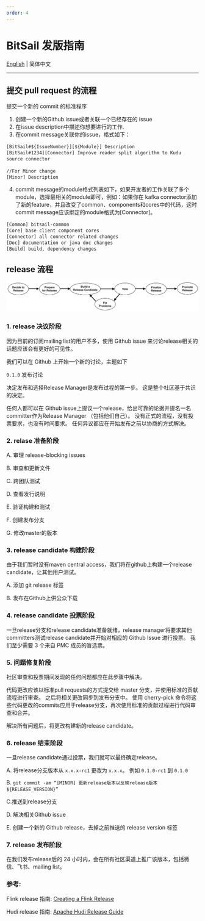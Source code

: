 ```yaml
---
order: 4
---
```


# BitSail 发版指南

[English](../../en/community/release_guide.md) | 简体中文

-----

## 提交 pull request 的流程

提交一个新的 commit 的标准程序

1. 创建一个新的Github issue或者关联一个已经存在的 issue
2. 在issue description中描述你想要进行的工作. 
3. 在commit message关联你的issue，格式如下：

```Plain
[BitSail#${IssueNumber}][${Module}] Description
[BitSail#1234][Connector] Improve reader split algorithm to Kudu source connector

//For Minor change
[Minor] Description
```

4. commit message的module格式列表如下，如果开发者的工作关联了多个module，选择最相关的module即可，例如：如果你在 kafka connector添加了新的feature，并且改变了common、components和cores中的代码，这时commit message应该绑定的module格式为[Connector]。

```Plain
[Common] bitsail-common
[Core] base client component cores
[Connector] all connector related changes
[Doc] documentation or java doc changes
[Build] build, dependency changes
```

## release 流程

![img](../../images/community/release_guide/release_procedure.png)

### 1. release 决议阶段

因为目前的订阅mailing list的用户不多，使用 Github issue 来讨论release相关的话题应该会有更好的可见性。

我们可以在 Github 上开始一个新的讨论，主题如下

`0.1.0` 发布讨论

决定发布和选择Release Manager是发布过程的第一步。 这是整个社区基于共识的决定。

任何人都可以在 Github issue上提议一个release，给出可靠的论据并提名一名committer作为Release Manager （包括他们自己）。 没有正式的流程，没有投票要求，也没有时间要求。 任何异议都应在开始发布之前以协商的方式解决。

### 2. relase 准备阶段

A. 审理 release-blocking issues

B. 审查和更新文件

C. 跨团队测试

D. 查看发行说明

E. 验证构建和测试

F. 创建发布分支

G. 修改master的版本

### 3. release candidate 构建阶段

由于我们暂时没有maven central access，我们将在github上构建一个release candidate，让其他用户测试。

A. 添加 git release 标签

B. 发布在Github上供公众下载

### 4. release candidate 投票阶段

一旦release分支和release candidate准备就绪，release manager将要求其他committers测试release candidate并开始对相应的 Github Issue 进行投票。 我们至少需要 3 个来自 PMC 成员的盲选票。

### 5. 问题修复阶段

社区审查和投票期间发现的任何问题都应在此步骤中解决。

代码更改应该以标准pull requests的方式提交给 master 分支，并使用标准的贡献流程进行审查。 之后将相关更改同步到发布分支中。 使用 cherry-pick 命令将这些代码更改的commits应用于release分支，再次使用标准的贡献过程进行代码审查和合并。

解决所有问题后，将更改构建新的release candidate。

### 6. release 结束阶段

一旦release candidate通过投票，我们就可以最终确定release。

A. 将release分支版本从 `x.x.x-rc1` 更改为 `x.x.x`。 例如 `0.1.0-rc1` 到 `0.1.0`

B. `git commit -am “[MINOR] 更新release版本以反映release版本 ${RELEASE_VERSION}”`

C.推送到release分支

D. 解决相关Github issue

E. 创建一个新的 Github release，去掉之前推送的 release version 标签

### 7. release 发布阶段

在我们发布release后的 24 小时内，会在所有社区渠道上推广该版本，包括微信、飞书、mailing list。

### 参考:

Flink release 指南: [Creating a Flink Release](https://cwiki.apache.org/confluence/display/FLINK/Creating+a+Flink+Release)

Hudi release 指南: [Apache Hudi Release Guide](https://cwiki.apache.org/confluence/display/HUDI/Apache+Hudi+-+Release+Guide)